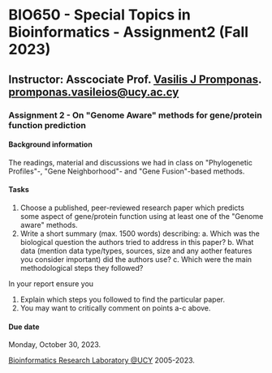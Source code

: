 # BIO650 - Special Topics in Bioinformatics - Assignment2 (Fall 2023)

## Instructor: Asscociate Prof. [Vasilis J Promponas](https://www.ucy.ac.cy/dir/el/component/comprofiler/userprofile/vprobon). [promponas.vasileios@ucy.ac.cy](mailto:promponas.vasileios@ucy.ac.cy)

### Assignment 2 - On "Genome Aware" methods for gene/protein function prediction


#### Background information
The readings, material and discussions we had in class on "Phylogenetic Profiles"-, "Gene Neighborhood"- and "Gene Fusion"-based methods.

#### Tasks
1. Choose a published, peer-reviewed research paper which predicts some aspect of gene/protein function using at least one of the "Genome aware" methods. 
2. Write a short summary (max. 1500 words) describing:
   a. Which was the biological question the authors tried to address in this paper?
   b. What data (mention data type/types, sources, size and any aother features you consider important) did the authors use?
   c. Which were the main methodological steps they followed?

In your report ensure you
1. Explain which steps you followed to find the particular paper.
2. You may want to critically comment on points a-c above.
   

#### Due date
Monday, October 30, 2023.

[Bioinformatics Research Laboratory @UCY](https://vprobon.github.io/BRL-UCY) 2005-2023.
